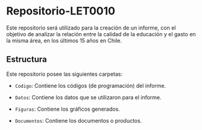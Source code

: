 # Repositorio-LET0010

Este repositorio será utilizado para la creación de un informe, con el objetivo de analizar la relación entre la calidad de la educación y el gasto en la misma área, en los últimos 15 años en Chile.

## Estructura

Este repositorio posee las siguientes carpetas:

* ```Codigo```: Contiene los códigos (de programación) del informe.

* ```Datos```: Contiene los datos que se utilizaron para el informe.

* ```Figuras```: Contiene los gráficos generados.

* ```Documentos```: Contiene los documentos o productos.